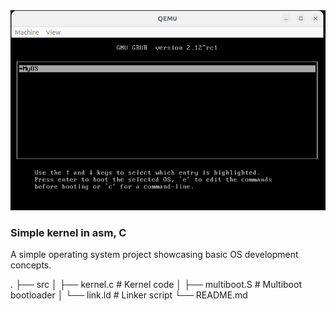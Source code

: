 <div align="center">
  <img src="MyOs.gif" alt="MyOs">
</div> 


### Simple kernel in asm, C

A simple operating system project showcasing basic OS development concepts.

.
├── src
│   ├── kernel.c        # Kernel code
│   ├── multiboot.S   # Multiboot bootloader
│   └── link.ld         # Linker script
└── README.md
